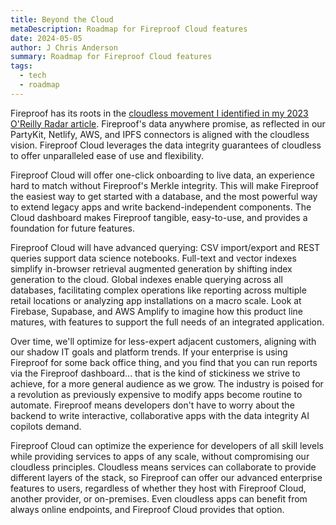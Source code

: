 ```yaml
---
title: Beyond the Cloud
metaDescription: Roadmap for Fireproof Cloud features
date: 2024-05-05
author: J Chris Anderson
summary: Roadmap for Fireproof Cloud features
tags:
  - tech
  - roadmap
---
```


Fireproof has its roots in the [cloudless movement I identified in my 2023 O'Reilly Radar article](https://www.oreilly.com/radar/the-paradigm-shift-to-cloudless-computing/). Fireproof's data anywhere promise, as reflected in our PartyKit, Netlify, AWS, and IPFS connectors is aligned with the cloudless vision. Fireproof Cloud leverages the data integrity guarantees of cloudless to offer unparalleled ease of use and flexibility.

Fireproof Cloud will offer one-click onboarding to live data, an experience hard to match without Fireproof's Merkle integrity. This will make Fireproof the easiest way to get started with a database, and the most powerful way to extend legacy apps and write backend-independent components. The Cloud dashboard makes Fireproof tangible, easy-to-use, and provides a foundation for future features.

Fireproof Cloud will have advanced querying: CSV import/export and REST queries support data science notebooks. Full-text and vector indexes simplify in-browser retrieval augmented generation by shifting index generation to the cloud. Global indexes enable querying across all databases, facilitating complex operations like reporting across multiple retail locations or analyzing app installations on a macro scale. Look at Firebase, Supabase, and AWS Amplify to imagine how this product line matures, with features to support the full needs of an integrated application.

Over time, we'll optimize for less-expert adjacent customers, aligning with our shadow IT goals and platform trends. If your enterprise is using Fireproof for some back office thing, and you find that you can run reports via the Fireproof dashboard... that is the kind of stickiness we strive to achieve, for a more general audience as we grow. The industry is poised for a revolution as previously expensive to modify apps become routine to automate. Fireproof means developers don't have to worry about the backend to write interactive, collaborative apps with the data integrity AI copilots demand.

Fireproof Cloud can optimize the experience for developers of all skill levels while providing services to apps of any scale, without compromising our cloudless principles. Cloudless means services can collaborate to provide different layers of the stack, so Fireproof can offer our advanced enterprise features to users, regardless of whether they host with Fireproof Cloud, another provider, or on-premises. Even cloudless apps can benefit from always online endpoints, and Fireproof Cloud provides that option.
